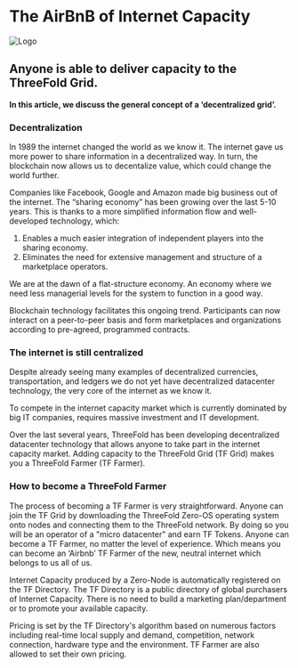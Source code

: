 # The AirBnB of Internet Capacity


![Logo](img/airbnb-for-internet-capacity.jpg?raw=true "Logo")
## Anyone is able to deliver capacity to the ThreeFold Grid.

**In this article, we discuss the general concept of a ‘decentralized grid’.**

### Decentralization

In 1989 the internet changed the world as we know it. The internet gave us more power to share information in a decentralized way. In turn, the blockchain now allows us to decentalize value, which could change the world further.

Companies like Facebook, Google and Amazon made big business out of the internet. The “sharing economy” has been growing over the last 5-10 years. This is thanks to a more simplified information flow and well-developed technology, which:

1. Enables a much easier integration of independent players into the sharing economy.
2. Eliminates the need for extensive management and structure of a marketplace operators.

We are at the dawn of a flat-structure economy. An economy where we need less managerial levels for the system to function in a good way.

Blockchain technology facilitates this ongoing trend. Participants can now interact on a peer-to-peer basis and form marketplaces and organizations according to pre-agreed, programmed contracts.

### The internet is still centralized

Despite already seeing many examples of decentralized currencies, transportation, and ledgers we do not yet have decentralized datacenter technology, the very core of the internet as we know it.

To compete in the internet capacity market which is currently dominated by big IT companies, requires massive investment and IT development.

Over the last several years, ThreeFold has been developing decentralized datacenter technology that allows anyone to take part in the internet capacity market. Adding capacity to the ThreeFold Grid (TF Grid) makes you a ThreeFold Farmer (TF Farmer). 

### How to become a ThreeFold Farmer

The process of becoming a TF Farmer is very straightforward. Anyone can join the TF Grid by downloading the ThreeFold Zero-OS operating system onto nodes and connecting them to the ThreeFold network. By doing so you will be an operator of a "micro datacenter" and earn TF Tokens. Anyone can become a TF Farmer, no matter the level of experience. Which means you can become an ‘Airbnb’ TF Farmer of the new, neutral internet which belongs to us all of us.

Internet Capacity produced by a Zero-Node is automatically registered on the TF Directory. The TF Directory is a public directory of global purchasers of Internet Capacity. There is no need to build a marketing plan/department or to promote your available capacity.

Pricing is set by the TF Directory's algorithm based on numerous factors including real-time local supply and demand, competition, network connection, hardware type and the environment. TF Farmer are also allowed to set their own pricing.
